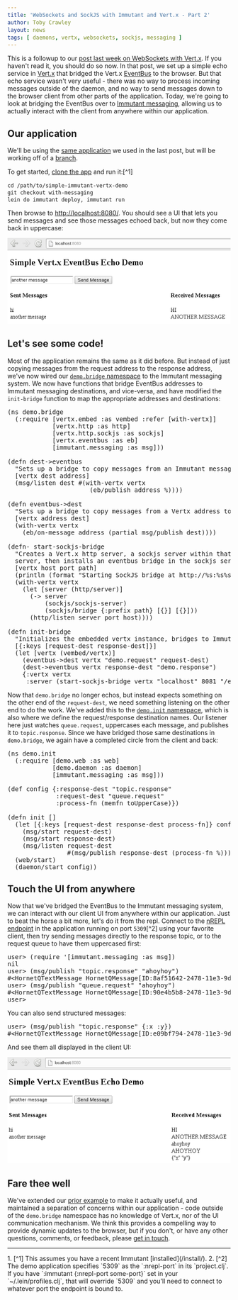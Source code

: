 ```yaml
---
title: 'WebSockets and SockJS with Immutant and Vert.x - Part 2'
author: Toby Crawley
layout: news
tags: [ daemons, vertx, websockets, sockjs, messaging ]
---
```


This is a followup to our
[post last week on WebSockets with Vert.x][prior]. If you haven't read
it, you should do so now. In that post, we set up a simple echo
service in [Vert.x] that bridged the Vert.x [EventBus] to the
browser. But that echo service wasn't very useful - there was no way
to process incoming messages outside of the daemon, and no way to send
messages down to the browser client from other parts of the
application. Today, we're going to look at bridging the EventBus over
to [Immutant messaging], allowing us to actually interact with the
client from anywhere within our application.

## Our application

We'll be using the [same application][app] we used in the last post, but
will be working off of a [branch].

To get started, [clone the app][app] and run it:[^1]

    cd /path/to/simple-immutant-vertx-demo
    git checkout with-messaging
    lein do immutant deploy, immutant run
    
Then browse to <http://localhost:8080/>. You should see a UI that lets
you send messages and see those messages echoed back, but now they
come back in uppercase:

<img src="/images/news/sockjs2.png" alt="[UI activity]" class="bordered aligncenter"/>

## Let's see some code! 

Most of the application remains the same as it did before. But instead
of just copying messages from the request address to the response
address, we've now wired our
[`demo.bridge` namespace](https://github.com/immutant/simple-immutant-vertx-demo/blob/with-messaging/src/demo/bridge.clj)
to the Immutant messaging system. We now have functions that bridge
EventBus addresses to Immutant messaging destinations, and vice-versa,
and have modified the `init-bridge` function to map the appropriate
addresses and destinations:

<pre class="syntax clojure">(ns demo.bridge
  (:require [vertx.embed :as vembed :refer [with-vertx]]
            [vertx.http :as http]
            [vertx.http.sockjs :as sockjs]
            [vertx.eventbus :as eb]
            [immutant.messaging :as msg]))

(defn dest->eventbus
  "Sets up a bridge to copy messages from an Immutant messaging dest to a Vertx address."
  [vertx dest address]
  (msg/listen dest #(with-vertx vertx
                      (eb/publish address %))))

(defn eventbus->dest
  "Sets up a bridge to copy messages from a Vertx address to an Immutant messaging dest."
  [vertx address dest]
  (with-vertx vertx
    (eb/on-message address (partial msg/publish dest))))

(defn- start-sockjs-bridge
  "Creates a Vert.x http server, a sockjs server within that http
  server, then installs an eventbus bridge in the sockjs server."
  [vertx host port path]
  (println (format "Starting SockJS bridge at http://%s:%s%s" host port path))
  (with-vertx vertx
    (let [server (http/server)]
      (-> server
          (sockjs/sockjs-server)
          (sockjs/bridge {:prefix path} [{}] [{}]))
      (http/listen server port host))))

(defn init-bridge
  "Initializes the embedded vertx instance, bridges to Immutant destinations, and starts the sockjs bridge."
  [{:keys [request-dest response-dest]}]
  (let [vertx (vembed/vertx)]
    (eventbus->dest vertx "demo.request" request-dest)
    (dest->eventbus vertx response-dest "demo.response")
    {:vertx vertx
     :server (start-sockjs-bridge vertx "localhost" 8081 "/eventbus")}))
</pre>

Now that `demo.bridge` no longer echos, but instead expects something
on the other end of the `request-dest`, we need something listening on
the other end to do the work. We've added this to the
[`demo.init` namespace](https://github.com/immutant/simple-immutant-vertx-demo/blob/with-messaging/src/demo/init.clj),
which is also where we define the request/response destination
names. Our listener here just watches `queue.request`, uppercases each
message, and publishes it to `topic.response`. Since we have bridged
those same destinations in `demo.bridge`, we again have a completed
circle from the client and back:

<pre class="syntax clojure">(ns demo.init
  (:require [demo.web :as web]
            [demo.daemon :as daemon]
            [immutant.messaging :as msg]))

(def config {:response-dest "topic.response"
             :request-dest "queue.request"
             :process-fn (memfn toUpperCase)})

(defn init []
  (let [{:keys [request-dest response-dest process-fn]} config]
    (msg/start request-dest)
    (msg/start response-dest)
    (msg/listen request-dest
                #(msg/publish response-dest (process-fn %))))
  (web/start)
  (daemon/start config))
</pre>

## Touch the UI from anywhere

Now that we've bridged the EventBus to the Immutant messaging system,
we can interact with our client UI from anywhere within our
application. Just to beat the horse a bit more, let's do it from the
repl. Connect to the [nREPL endpoint] in the application running on
port `5309`[^2] using your favorite client, then try sending messages
directly to the response topic, or to the request queue to have them
uppercased first:

<pre class="syntax clojure">user&gt; (require '[immutant.messaging :as msg])
nil
user&gt; (msg/publish "topic.response" "ahoyhoy")
#&lt;HornetQTextMessage HornetQMessage[ID:8af51642-2478-11e3-9deb-25745b71356d]:PERSISTENT&gt;
user&gt; (msg/publish "queue.request" "ahoyhoy")
#&lt;HornetQTextMessage HornetQMessage[ID:90e4b5b8-2478-11e3-9deb-25745b71356d]:PERSISTENT&gt;
user&gt; 
</pre>

You can also send structured messages:

<pre class="syntax clojure">user&gt; (msg/publish "topic.response" {:x :y})
#&lt;HornetQTextMessage HornetQMessage[ID:e09bf794-2478-11e3-9deb-25745b71356d]:PERSISTENT&gt;
</pre>

And see them all displayed in the client UI:

<img src="/images/news/sockjs3.png" alt="[repl UI activity]" class="bordered aligncenter"/>

## Fare thee well

We've extended our [prior example][prior] to make it actually useful, and
maintained a separation of concerns within our application - code
outside of the `demo.bridge` namespace has no knowledge of Vert.x, nor
of the UI communication mechanism. We think this provides a compelling
way to provide dynamic updates to the browser, but if you don't, or
have any other questions, comments, or feedback, please
[get in touch](/community/).

<hr>
1. [^1] This assumes you have a recent Immutant
   [installed](/install/).
2. [^2] The demo application specifies `5309` as the `:nrepl-port` in
   its `project.clj`. If you have `:immutant {:nrepl-port some-port}`
   set in your `~/.lein/profiles.clj`, that will override `5309` and
   you'll need to connect to whatever port the endpoint is bound to.

[prior]: /news/2013/09/17/websocket-sockjs/
[Vert.x]: http://vertx.io/
[EventBus]: https://github.com/vert-x/mod-lang-clojure/blob/master/docs/core_manual_clojure.md#the-event-bus
[app]: https://github.com/immutant/simple-immutant-vertx-demo
[branch]: https://github.com/immutant/simple-immutant-vertx-demo/tree/with-messaging
[Immutant messaging]: /documentation/current/messaging.html
[nREPL endpoint]: /documentation/current/development.html#interactive
